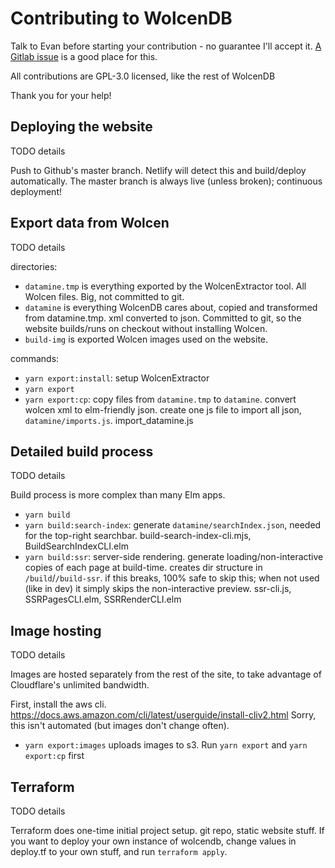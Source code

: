 # Contributing to WolcenDB

Talk to Evan before starting your contribution - no guarantee I'll accept it. [A Gitlab issue](https://gitlab.com/erosson/wolcendb/issues/new) is a good place for this.

All contributions are GPL-3.0 licensed, like the rest of WolcenDB

Thank you for your help!

## Deploying the website

TODO details

Push to Github's master branch. Netlify will detect this and build/deploy automatically. The master branch is always live (unless broken); continuous deployment!

## Export data from Wolcen

TODO details

directories:

* `datamine.tmp` is everything exported by the WolcenExtractor tool. All Wolcen files. Big, not committed to git.
* `datamine` is everything WolcenDB cares about, copied and transformed from datamine.tmp. xml converted to json. Committed to git, so the website builds/runs on checkout without installing Wolcen.
* `build-img` is exported Wolcen images used on the website.

commands:

* `yarn export:install`: setup WolcenExtractor
* `yarn export`
* `yarn export:cp`: copy files from `datamine.tmp` to `datamine`. convert wolcen xml to elm-friendly json. create one js file to import all json, `datamine/imports.js`. import_datamine.js

## Detailed build process

TODO details

Build process is more complex than many Elm apps.

* `yarn build`
* `yarn build:search-index`: generate `datamine/searchIndex.json`, needed for the top-right searchbar. build-search-index-cli.mjs, BuildSearchIndexCLI.elm
* `yarn build:ssr`: server-side rendering. generate loading/non-interactive copies of each page at build-time. creates dir structure in `/build`/`/build-ssr`. if this breaks, 100% safe to skip this; when not used (like in dev) it simply skips the non-interactive preview. ssr-cli.js, SSRPagesCLI.elm, SSRRenderCLI.elm

## Image hosting

TODO details

Images are hosted separately from the rest of the site, to take advantage of Cloudflare's unlimited bandwidth.

First, install the aws cli. https://docs.aws.amazon.com/cli/latest/userguide/install-cliv2.html Sorry, this isn't automated (but images don't change often).

* `yarn export:images` uploads images to s3. Run `yarn export` and `yarn export:cp` first

## Terraform

TODO details

Terraform does one-time initial project setup. git repo, static website stuff. If you want to deploy your own instance of wolcendb, change values in deploy.tf to your own stuff, and run `terraform apply`.
